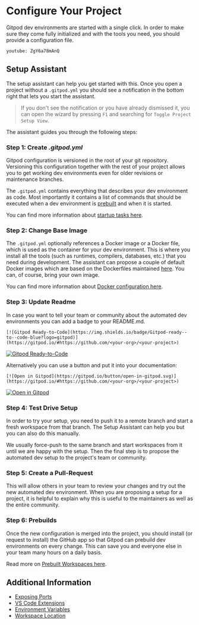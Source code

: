 # Configure Your Project

Gitpod dev environments are started with a single click. In order to make sure they come fully initialized and with the tools you need, you should provide a configuration file.

`youtube: ZgY6a78mAnQ`

## Setup Assistant

The setup assistant can help you get started with this. Once you open a project without a `.gitpod.yml` you should see a notification in the bottom right that lets you start the assistant.

> If you don't see the notification or you have already dismissed it, you can open the wizard by pressing `F1` and searching for `Toggle Project Setup View`.

The assistant guides you through the following steps:

### Step 1: Create _.gitpod.yml_

Gitpod configuration is versioned in the root of your git repository. Versioning this configuration together with the rest of your project allows you to get working dev environments even for older revisions or maintenance branches.

The `.gitpod.yml` contains everything that describes your dev environment as code. Most importantly it contains a list of commands that should be executed when a dev environment is [prebuilt](/docs/prebuilds/) and when it is started.

You can find more information about [startup tasks here](/docs/config-start-tasks/).

### Step 2: Change Base Image

The `.gitpod.yml` optionally references a Docker image or a Docker file, which is used as the container for your dev environment. This is where you install all the tools (such as runtimes, compilers, databases, etc.) that you need during development. The assistant can propose a couple of default Docker images which are based on the Dockerfiles maintained [here](https://github.com/gitpod-io/workspace-images). You can, of course, bring your own image.

You can find more information about [Docker configuration here](/docs/config-docker/).

### Step 3: Update Readme

In case you want to tell your team or community about the automated dev environments you can add a badge to your README.md.

```
[![Gitpod Ready-to-Code](https://img.shields.io/badge/Gitpod-ready--to--code-blue?logo=gitpod)](https://gitpod.io/#https://github.com/<your-org>/<your-project>)
```

[![Gitpod Ready-to-Code](https://img.shields.io/badge/Gitpod-Ready--to--Code-blue?logo=gitpod)](/docs/configuration/)

Alternatively you can use a button and put it into your documentation:

```
[![Open in Gitpod](https://gitpod.io/button/open-in-gitpod.svg)](https://gitpod.io/#https://github.com/<your-org>/<your-project>)
```

[![Open in Gitpod](https://gitpod.io/button/open-in-gitpod.svg)](/docs/configuration/)

### Step 4: Test Drive Setup

In order to try your setup, you need to push it to a remote branch and start a fresh workspace from that branch. The Setup Assistant can help you but you can also do this manually.

We usually force-push to the same branch and start workspaces from it until we are happy with the setup. Then the final step is to propose the automated dev setup to the project's team or community.

### Step 5: Create a Pull-Request

This will allow others in your team to review your changes and try out the new automated dev environment. When you are proposing a setup for a project, it is helpful to explain why this is useful to the maintainers as well as the entire community.

### Step 6: Prebuilds

Once the new configuration is merged into the project, you should install (or request to install) the GitHub app so that Gitpod can prebuild dev environments on every change. This can save you and everyone else in your team many hours on a daily basis.

Read more on [Prebuilt Workspaces here](/docs/prebuilds/).

<h2 class="h3">Additional Information</h2>

- [Exposing Ports](/docs/config-ports/)
- [VS Code Extensions](/docs/vscode-extensions/)
- [Environment Variables](/docs/environment-variables/)
- [Workspace Location](/docs/checkout-location/)
